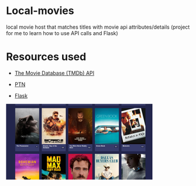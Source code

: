 # Local-movies
local movie host that matches titles with movie api attributes/details (project for me to learn how to use API calls and Flask)


# Resources used
* [The Movie Database (TMDb) API](https://www.themoviedb.org/)

* [PTN](https://github.com/divijbindlish/parse-torrent-name)

* [Flask](https://flask.palletsprojects.com/en/2.0.x/)


![Local-Movies-App](https://github.com/JontyBurden/local-movies/blob/main/local-movies-app.png)
